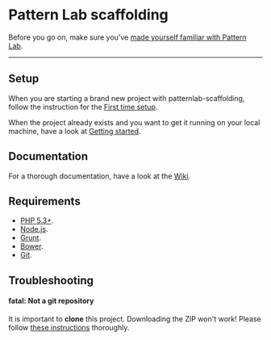 # Pattern Lab scaffolding

Before you go on, make sure you've [made yourself familiar with Pattern Lab](http://patternlab.io/docs/index.html).

------

## Setup

When you are starting a brand new project with patternlab-scaffolding, follow the instruction for the [First time setup](https://github.com/csshugs/patternlab-scaffolding/wiki/First-time-setup).

When the project already exists and you want to get it running on your local machine, have a look at [Getting started](https://github.com/csshugs/patternlab-scaffolding/wiki/Getting-started).





## Documentation

For a thorough documentation, have a look at the [Wiki](https://github.com/csshugs/patternlab-scaffolding/wiki).





## Requirements
- [PHP 5.3+](http://windows.php.net/download/#php-5.5).
- [Node.js](http://nodejs.org/).
- [Grunt](http://gruntjs.com/).
- [Bower](http://bower.io/).
- [Git](http://git-scm.com/).





## Troubleshooting

#### fatal: Not a git repository

It is important to **clone** this project. Downloading the ZIP won't work! Please follow [these instructions](https://github.com/csshugs/patternlab-scaffolding/wiki/First-time-setup) thoroughly.
